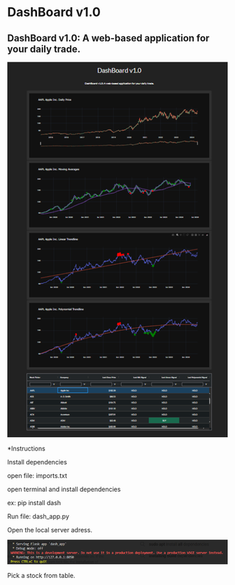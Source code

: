 # DashBoard v1.0

## DashBoard v1.0: A web-based application for your daily trade.

![Main App](/img/Main_page.png)

*Instructions

Install dependencies

open file:
 imports.txt

open terminal and install dependencies

ex:
    pip install dash

Run file:
    dash_app.py

Open the local server adress.

![Local Adress](/img/local_adress.png)

Pick a stock from table.